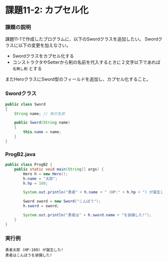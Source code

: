 # 課題11-2: カプセル化

### 課題の説明
課題11-1で作成したプログラムに、以下のSwordクラスを追加したい。
Swordクラスに以下の変更を加えなさい。
- Swordクラスをカプセル化する
- コンストラクタやSetterから剣の名前を代入するときに２文字以下であれば `名無し剣` とする

またHeroクラスにSword型のフィールドを追加し、カプセル化すること。

### Swordクラス
```java
public class Sword
{
    String name; // 剣の名前

    public Sword(String name)
    {
        this.name = name;
    }
}
```

### ProgB2.java
```java
public class ProgB2 {
    public static void main(String[] args) {
        Hero h = new Hero();
        h.name = "太郎";
        h.hp = 100;

        System.out.println("勇者" + h.name + " (HP:" + h.hp + ") が誕生した!");

        Sword sword = new Sword("こんぼう");
        h.sword = sword;

        System.out.println("勇者は" + h.sword.name + "を装備した!");
    }
}

```

### 実行例
```
勇者太郎 (HP:100) が誕生した!
勇者はこんぼうを装備した!
```
